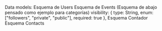 Data models:
    Esquema de Users
    Esquema de Events (Esquema de abajo pensado como ejemplo para categorías)
        visibility: {
        type: String,
        enum: ["followers", "private", "public"],
        required: true
        },
    Esquema Contador
    Esquema Contacts
